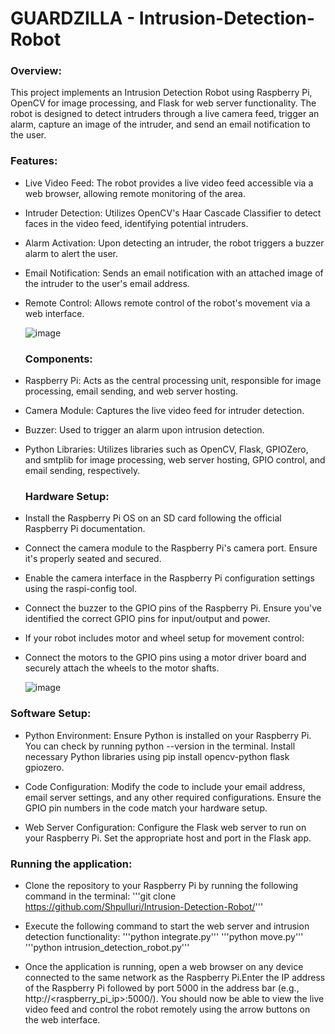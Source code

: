 # GUARDZILLA - Intrusion-Detection-Robot
### Overview:
This project implements an Intrusion Detection Robot using Raspberry Pi, OpenCV for image processing, and Flask for web server functionality. The robot is designed to detect intruders through a live camera feed, trigger an alarm, capture an image of the intruder, and send an email notification to the user.

### Features:
- Live Video Feed: The robot provides a live video feed accessible via a web browser, allowing remote monitoring of the area.
- Intruder Detection: Utilizes OpenCV's Haar Cascade Classifier to detect faces in the video feed, identifying potential intruders.
- Alarm Activation: Upon detecting an intruder, the robot triggers a buzzer alarm to alert the user.
- Email Notification: Sends an email notification with an attached image of the intruder to the user's email address.
- Remote Control: Allows remote control of the robot's movement via a web interface.
  
  ![image](https://github.com/Shpulluri/Intrusion-Detection-Robot/assets/93041504/f9c7a4fd-94c5-4f58-a827-2db0c7360521)

  ### Components:
- Raspberry Pi: Acts as the central processing unit, responsible for image processing, email sending, and web server hosting.
- Camera Module: Captures the live video feed for intruder detection.
- Buzzer: Used to trigger an alarm upon intrusion detection.
- Python Libraries: Utilizes libraries such as OpenCV, Flask, GPIOZero, and smtplib for image processing, web server hosting, GPIO control, and email sending, respectively.

  ### Hardware Setup:
- Install the Raspberry Pi OS on an SD card following the official Raspberry Pi documentation.  
- Connect the camera module to the Raspberry Pi's camera port. Ensure it's properly seated and secured.
- Enable the camera interface in the Raspberry Pi configuration settings using the raspi-config tool.
- Connect the buzzer to the GPIO pins of the Raspberry Pi. Ensure you've identified the correct GPIO pins for input/output and power.
- If your robot includes motor and wheel setup for movement control:
- Connect the motors to the GPIO pins using a motor driver board and securely attach the wheels to the motor shafts.

  ![image](https://github.com/Shpulluri/Intrusion-Detection-Robot/assets/93041504/5306f477-e9e4-4ae5-a5bb-922efea12694)
  

### Software Setup:
- Python Environment:
  Ensure Python is installed on your Raspberry Pi. You can check by running python --version in the terminal.
  Install necessary Python libraries using pip install opencv-python flask gpiozero.
  
- Code Configuration:
  Modify the code to include your email address, email server settings, and any other required configurations.
  Ensure the GPIO pin numbers in the code match your hardware setup.
  
- Web Server Configuration:
  Configure the Flask web server to run on your Raspberry Pi. Set the appropriate host and port in the Flask app.


### Running the application:
- Clone the repository to your Raspberry Pi by running the following command in the terminal:
  '''git clone https://github.com/Shpulluri/Intrusion-Detection-Robot/'''

- Execute the following command to start the web server and intrusion detection functionality:
  '''python integrate.py'''
  '''python move.py'''
  '''python intrusion_detection_robot.py'''

- Once the application is running, open a web browser on any device connected to the same network as the Raspberry Pi.Enter the IP address of the Raspberry Pi followed by port 5000 in the address bar (e.g.,     
  http://<raspberry_pi_ip>:5000/). You should now be able to view the live video feed and control the robot remotely using the arrow buttons on the web interface.


